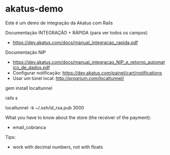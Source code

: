 akatus-demo
===========

Este é um demo de integração da Akatus com Rails

Documentação INTEGRAÇÃO + RÁPIDA (para ver todos os campos)
- https://dev.akatus.com/docs/manual_integracao_rapida.pdf

Documentação NIP
- https://dev.akatus.com/docs/manual_integracao_NIP_e_retorno_automatico_de_dados.pdf
- Configurar notificação: https://dev.akatus.com/painel/cart/notifications
- Usar um túnel local: http://progrium.com/localtunnel/

gem install localtunnel

rails s

localtunnel -k ~/.ssh/id_rsa.pub 3000



What you have to know about the store (the receiver of the payment):
- email_cobranca


Tips:
- work with decimal numbers, not with floats


